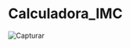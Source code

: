 # Calculadora_IMC
 
![Capturar](https://user-images.githubusercontent.com/94999615/223003813-f3fe1f9c-1f83-4b2e-9699-7f7724c6b45d.PNG)
